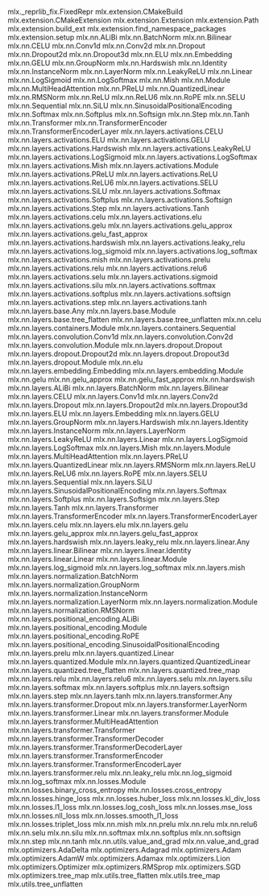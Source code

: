 mlx._reprlib_fix.FixedRepr
mlx.extension.CMakeBuild
mlx.extension.CMakeExtension
mlx.extension.Extension
mlx.extension.Path
mlx.extension.build_ext
mlx.extension.find_namespace_packages
mlx.extension.setup
mlx.nn.ALiBi
mlx.nn.BatchNorm
mlx.nn.Bilinear
mlx.nn.CELU
mlx.nn.Conv1d
mlx.nn.Conv2d
mlx.nn.Dropout
mlx.nn.Dropout2d
mlx.nn.Dropout3d
mlx.nn.ELU
mlx.nn.Embedding
mlx.nn.GELU
mlx.nn.GroupNorm
mlx.nn.Hardswish
mlx.nn.Identity
mlx.nn.InstanceNorm
mlx.nn.LayerNorm
mlx.nn.LeakyReLU
mlx.nn.Linear
mlx.nn.LogSigmoid
mlx.nn.LogSoftmax
mlx.nn.Mish
mlx.nn.Module
mlx.nn.MultiHeadAttention
mlx.nn.PReLU
mlx.nn.QuantizedLinear
mlx.nn.RMSNorm
mlx.nn.ReLU
mlx.nn.ReLU6
mlx.nn.RoPE
mlx.nn.SELU
mlx.nn.Sequential
mlx.nn.SiLU
mlx.nn.SinusoidalPositionalEncoding
mlx.nn.Softmax
mlx.nn.Softplus
mlx.nn.Softsign
mlx.nn.Step
mlx.nn.Tanh
mlx.nn.Transformer
mlx.nn.TransformerEncoder
mlx.nn.TransformerEncoderLayer
mlx.nn.layers.activations.CELU
mlx.nn.layers.activations.ELU
mlx.nn.layers.activations.GELU
mlx.nn.layers.activations.Hardswish
mlx.nn.layers.activations.LeakyReLU
mlx.nn.layers.activations.LogSigmoid
mlx.nn.layers.activations.LogSoftmax
mlx.nn.layers.activations.Mish
mlx.nn.layers.activations.Module
mlx.nn.layers.activations.PReLU
mlx.nn.layers.activations.ReLU
mlx.nn.layers.activations.ReLU6
mlx.nn.layers.activations.SELU
mlx.nn.layers.activations.SiLU
mlx.nn.layers.activations.Softmax
mlx.nn.layers.activations.Softplus
mlx.nn.layers.activations.Softsign
mlx.nn.layers.activations.Step
mlx.nn.layers.activations.Tanh
mlx.nn.layers.activations.celu
mlx.nn.layers.activations.elu
mlx.nn.layers.activations.gelu
mlx.nn.layers.activations.gelu_approx
mlx.nn.layers.activations.gelu_fast_approx
mlx.nn.layers.activations.hardswish
mlx.nn.layers.activations.leaky_relu
mlx.nn.layers.activations.log_sigmoid
mlx.nn.layers.activations.log_softmax
mlx.nn.layers.activations.mish
mlx.nn.layers.activations.prelu
mlx.nn.layers.activations.relu
mlx.nn.layers.activations.relu6
mlx.nn.layers.activations.selu
mlx.nn.layers.activations.sigmoid
mlx.nn.layers.activations.silu
mlx.nn.layers.activations.softmax
mlx.nn.layers.activations.softplus
mlx.nn.layers.activations.softsign
mlx.nn.layers.activations.step
mlx.nn.layers.activations.tanh
mlx.nn.layers.base.Any
mlx.nn.layers.base.Module
mlx.nn.layers.base.tree_flatten
mlx.nn.layers.base.tree_unflatten
mlx.nn.celu
mlx.nn.layers.containers.Module
mlx.nn.layers.containers.Sequential
mlx.nn.layers.convolution.Conv1d
mlx.nn.layers.convolution.Conv2d
mlx.nn.layers.convolution.Module
mlx.nn.layers.dropout.Dropout
mlx.nn.layers.dropout.Dropout2d
mlx.nn.layers.dropout.Dropout3d
mlx.nn.layers.dropout.Module
mlx.nn.elu
mlx.nn.layers.embedding.Embedding
mlx.nn.layers.embedding.Module
mlx.nn.gelu
mlx.nn.gelu_approx
mlx.nn.gelu_fast_approx
mlx.nn.hardswish
mlx.nn.layers.ALiBi
mlx.nn.layers.BatchNorm
mlx.nn.layers.Bilinear
mlx.nn.layers.CELU
mlx.nn.layers.Conv1d
mlx.nn.layers.Conv2d
mlx.nn.layers.Dropout
mlx.nn.layers.Dropout2d
mlx.nn.layers.Dropout3d
mlx.nn.layers.ELU
mlx.nn.layers.Embedding
mlx.nn.layers.GELU
mlx.nn.layers.GroupNorm
mlx.nn.layers.Hardswish
mlx.nn.layers.Identity
mlx.nn.layers.InstanceNorm
mlx.nn.layers.LayerNorm
mlx.nn.layers.LeakyReLU
mlx.nn.layers.Linear
mlx.nn.layers.LogSigmoid
mlx.nn.layers.LogSoftmax
mlx.nn.layers.Mish
mlx.nn.layers.Module
mlx.nn.layers.MultiHeadAttention
mlx.nn.layers.PReLU
mlx.nn.layers.QuantizedLinear
mlx.nn.layers.RMSNorm
mlx.nn.layers.ReLU
mlx.nn.layers.ReLU6
mlx.nn.layers.RoPE
mlx.nn.layers.SELU
mlx.nn.layers.Sequential
mlx.nn.layers.SiLU
mlx.nn.layers.SinusoidalPositionalEncoding
mlx.nn.layers.Softmax
mlx.nn.layers.Softplus
mlx.nn.layers.Softsign
mlx.nn.layers.Step
mlx.nn.layers.Tanh
mlx.nn.layers.Transformer
mlx.nn.layers.TransformerEncoder
mlx.nn.layers.TransformerEncoderLayer
mlx.nn.layers.celu
mlx.nn.layers.elu
mlx.nn.layers.gelu
mlx.nn.layers.gelu_approx
mlx.nn.layers.gelu_fast_approx
mlx.nn.layers.hardswish
mlx.nn.layers.leaky_relu
mlx.nn.layers.linear.Any
mlx.nn.layers.linear.Bilinear
mlx.nn.layers.linear.Identity
mlx.nn.layers.linear.Linear
mlx.nn.layers.linear.Module
mlx.nn.layers.log_sigmoid
mlx.nn.layers.log_softmax
mlx.nn.layers.mish
mlx.nn.layers.normalization.BatchNorm
mlx.nn.layers.normalization.GroupNorm
mlx.nn.layers.normalization.InstanceNorm
mlx.nn.layers.normalization.LayerNorm
mlx.nn.layers.normalization.Module
mlx.nn.layers.normalization.RMSNorm
mlx.nn.layers.positional_encoding.ALiBi
mlx.nn.layers.positional_encoding.Module
mlx.nn.layers.positional_encoding.RoPE
mlx.nn.layers.positional_encoding.SinusoidalPositionalEncoding
mlx.nn.layers.prelu
mlx.nn.layers.quantized.Linear
mlx.nn.layers.quantized.Module
mlx.nn.layers.quantized.QuantizedLinear
mlx.nn.layers.quantized.tree_flatten
mlx.nn.layers.quantized.tree_map
mlx.nn.layers.relu
mlx.nn.layers.relu6
mlx.nn.layers.selu
mlx.nn.layers.silu
mlx.nn.layers.softmax
mlx.nn.layers.softplus
mlx.nn.layers.softsign
mlx.nn.layers.step
mlx.nn.layers.tanh
mlx.nn.layers.transformer.Any
mlx.nn.layers.transformer.Dropout
mlx.nn.layers.transformer.LayerNorm
mlx.nn.layers.transformer.Linear
mlx.nn.layers.transformer.Module
mlx.nn.layers.transformer.MultiHeadAttention
mlx.nn.layers.transformer.Transformer
mlx.nn.layers.transformer.TransformerDecoder
mlx.nn.layers.transformer.TransformerDecoderLayer
mlx.nn.layers.transformer.TransformerEncoder
mlx.nn.layers.transformer.TransformerEncoderLayer
mlx.nn.layers.transformer.relu
mlx.nn.leaky_relu
mlx.nn.log_sigmoid
mlx.nn.log_softmax
mlx.nn.losses.Module
mlx.nn.losses.binary_cross_entropy
mlx.nn.losses.cross_entropy
mlx.nn.losses.hinge_loss
mlx.nn.losses.huber_loss
mlx.nn.losses.kl_div_loss
mlx.nn.losses.l1_loss
mlx.nn.losses.log_cosh_loss
mlx.nn.losses.mse_loss
mlx.nn.losses.nll_loss
mlx.nn.losses.smooth_l1_loss
mlx.nn.losses.triplet_loss
mlx.nn.mish
mlx.nn.prelu
mlx.nn.relu
mlx.nn.relu6
mlx.nn.selu
mlx.nn.silu
mlx.nn.softmax
mlx.nn.softplus
mlx.nn.softsign
mlx.nn.step
mlx.nn.tanh
mlx.nn.utils.value_and_grad
mlx.nn.value_and_grad
mlx.optimizers.AdaDelta
mlx.optimizers.Adagrad
mlx.optimizers.Adam
mlx.optimizers.AdamW
mlx.optimizers.Adamax
mlx.optimizers.Lion
mlx.optimizers.Optimizer
mlx.optimizers.RMSprop
mlx.optimizers.SGD
mlx.optimizers.tree_map
mlx.utils.tree_flatten
mlx.utils.tree_map
mlx.utils.tree_unflatten
